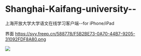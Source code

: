 # Shanghai-Kaifang-university--

上海开放大学大学语文在线学习客户端--for iPhone/iPad

界面 https://syy.freep.cn/588778/F5B2BE73-0A70-44B7-9205-31092FDF8A80.png

![](https://syy.freep.cn/588778/F5B2BE73-0A70-44B7-9205-31092FDF8A80.png)
